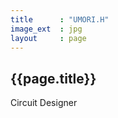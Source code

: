```yaml
---
title      : "UMORI.H"
image_ext  : jpg
layout     : page
---
```


## {{page.title}}

Circuit Designer
